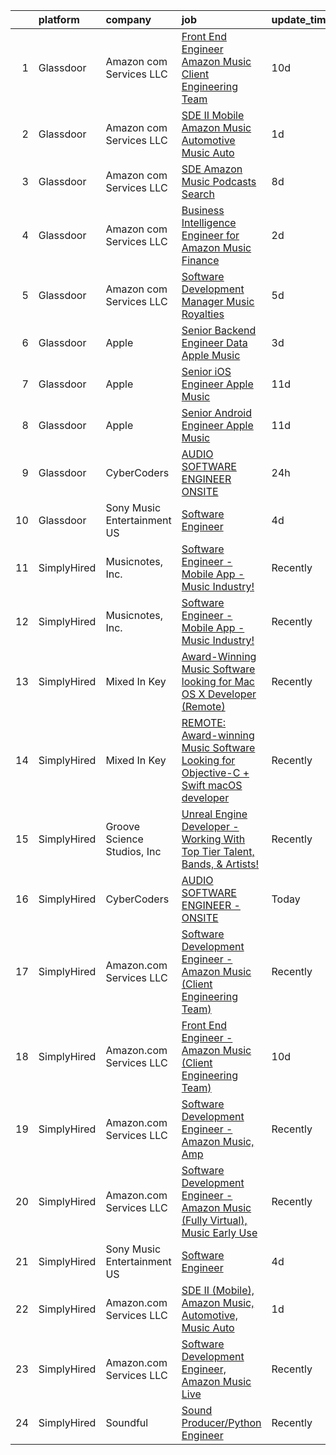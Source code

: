 

|    | platform    | company                     | job                                                                                                                                                                                                                                                                                                                                                                                                                                                                                                                                                                                                                                                                                                                                                                                                                                                                                                                                                                                                                                                                                                                                                                                                                                                                                                                                                                                | update_time   | location                  |
|---:|:------------|:----------------------------|:-----------------------------------------------------------------------------------------------------------------------------------------------------------------------------------------------------------------------------------------------------------------------------------------------------------------------------------------------------------------------------------------------------------------------------------------------------------------------------------------------------------------------------------------------------------------------------------------------------------------------------------------------------------------------------------------------------------------------------------------------------------------------------------------------------------------------------------------------------------------------------------------------------------------------------------------------------------------------------------------------------------------------------------------------------------------------------------------------------------------------------------------------------------------------------------------------------------------------------------------------------------------------------------------------------------------------------------------------------------------------------------|:--------------|:--------------------------|
|  1 | Glassdoor   | Amazon com Services LLC     | [Front End Engineer   Amazon Music  Client Engineering Team ](https://www.glassdoor.com/partner/jobListing.htm?pos=105&ao=1136043&s=58&guid=000001817febbc898de958149a4abc1f&src=GD_JOB_AD&t=SR&vt=w&cs=1_8e855df1&cb=1655708565041&jobListingId=1007928110099&jrtk=3-0-1g5vunfbdj45t801-1g5vunfbrq03v800-1546d3f8742f9359-)                                                                                                                                                                                                                                                                                                                                                                                                                                                                                                                                                                                                                                                                                                                                                                                                                                                                                                                                                                                                                                                       | 10d           | Culver City, CA           |
|  2 | Glassdoor   | Amazon com Services LLC     | [SDE II  Mobile   Amazon Music  Automotive  Music Auto](https://www.glassdoor.com/partner/jobListing.htm?pos=106&ao=1136043&s=58&guid=000001817febbc898de958149a4abc1f&src=GD_JOB_AD&t=SR&vt=w&cs=1_bb14d7d9&cb=1655708565041&jobListingId=1007948565687&jrtk=3-0-1g5vunfbdj45t801-1g5vunfbrq03v800-3f36ab6b9ae958b7-)                                                                                                                                                                                                                                                                                                                                                                                                                                                                                                                                                                                                                                                                                                                                                                                                                                                                                                                                                                                                                                                             | 1d            | Remote                    |
|  3 | Glassdoor   | Amazon com Services LLC     | [SDE   Amazon Music  Podcasts Search](https://www.glassdoor.com/partner/jobListing.htm?pos=107&ao=1136043&s=58&guid=000001817febbc898de958149a4abc1f&src=GD_JOB_AD&t=SR&vt=w&cs=1_5ab6a0bb&cb=1655708565041&jobListingId=1007933232564&jrtk=3-0-1g5vunfbdj45t801-1g5vunfbrq03v800-75dc9e40add9686c-)                                                                                                                                                                                                                                                                                                                                                                                                                                                                                                                                                                                                                                                                                                                                                                                                                                                                                                                                                                                                                                                                               | 8d            | Culver City, CA           |
|  4 | Glassdoor   | Amazon com Services LLC     | [Business Intelligence Engineer for Amazon Music Finance](https://www.glassdoor.com/partner/jobListing.htm?pos=108&ao=1136043&s=58&guid=000001817febbc898de958149a4abc1f&src=GD_JOB_AD&t=SR&vt=w&cs=1_5e03f914&cb=1655708565041&jobListingId=1007946590105&jrtk=3-0-1g5vunfbdj45t801-1g5vunfbrq03v800-76e678a6ae5e6aee-)                                                                                                                                                                                                                                                                                                                                                                                                                                                                                                                                                                                                                                                                                                                                                                                                                                                                                                                                                                                                                                                           | 2d            | Seattle, WA               |
|  5 | Glassdoor   | Amazon com Services LLC     | [Software Development Manager  Music Royalties](https://www.glassdoor.com/partner/jobListing.htm?pos=110&ao=1136043&s=58&guid=000001817febbc898de958149a4abc1f&src=GD_JOB_AD&t=SR&vt=w&cs=1_8af7f57c&cb=1655708565041&jobListingId=1007940033192&jrtk=3-0-1g5vunfbdj45t801-1g5vunfbrq03v800-5aee6b857832b447-)                                                                                                                                                                                                                                                                                                                                                                                                                                                                                                                                                                                                                                                                                                                                                                                                                                                                                                                                                                                                                                                                     | 5d            | San Francisco, CA         |
|  6 | Glassdoor   | Apple                       | [Senior Backend Engineer Data   Apple Music](https://www.glassdoor.com/partner/jobListing.htm?pos=101&ao=1110586&s=58&guid=000001817febbc898de958149a4abc1f&src=GD_JOB_AD&t=SR&vt=w&cs=1_d3b9c7dc&cb=1655708565040&jobListingId=1007946396453&cpc=654405A9B1E0A9F5&jrtk=3-0-1g5vunfbdj45t801-1g5vunfbrq03v800-853307eef9a09fbc--6NYlbfkN0BvKrLyj5gPmtZO9T8euul8TCxuuKNOtzRJOomxnwSEodTz2Bc-sPZlFpP0h5lDivqT0dB0-K-TFOv1k0s75oY7K0yJrahqX7J_8jIGId1o1VVdsRLGjkzjdBd_m4qRQwMoxaqqCFmgEXt3Y8Y6KprXB3jk4-8zX8NzYyXOVc7KTquQ_UoNSVP9mlzAWVf5_u6UD5XEH-Awb7QDnZy1QHICt0R9SpGhVDySN9AwzeMsOw3848V3esyr3EauxKqbzk_IP_4nrBscJofGWzHuN_RP07MGmpTgTIdGH6wXrzNOmS0lRC1vtGXxEAIOjGurMP1dDBro-BqyRyTlpzVaY66UTJ86hCilPQ8ynj3d6BGioD2fyj1ZoaRG04wladPbm758BIfCZiRFQunyzev97C4Hj8qwwVj3OnSs45EIHst1VCUvh4dbPenC4c0pDQLQwEzwZIx1FwlGEU1l-MJJbuMNG5eFaNfTFFCvtYLFonAvmMWEBcFRfXWVcx8OEbFxezHGnfvYBi4TS3LQSfL_LXL43XZcU_wkGN8RkffyL2ECsZybTECn5qPWt-AFSMy2VNlKij9vOWjZNCUYsrTseRG_jebj3nzarx3a9oJvZVdf2Vq5pZmOpG_uq5jiPCNCVAgzdHwCqQJ3LKDj9a7JYwYHFzmtpSw21CTxQ9-iewXrCUarBuQ8VZ4OgmY5GTpbFCkYMvbvD1M9hufSmKuucqeZ6OpHzAmK5WiehvZ0ycAk7M2h-gImS0WMCYxXT-z1e92qugDqgAKhPkyktSrWKNA6LFcBR6K315jgm4s7ZoU03oX7mQCXgVemgcpH0MyDcSxIFiCwvdnowooWwfhUfAaezgq0jCiRru93zv0gqTqJyqu7bW-jHw2tXAwLq_WR4lXhFrik_KegVH35DG6nazGhixkp2wVSVRUPKJKUQ2J2dIvWKlbfF826B1N-lrnATP_fAVxZjP98PhpQXyQfhGT6xzAJG3cIpks%3D)     | 3d            | New York, NY              |
|  7 | Glassdoor   | Apple                       | [Senior iOS Engineer   Apple Music](https://www.glassdoor.com/partner/jobListing.htm?pos=102&ao=1110586&s=58&guid=000001817febbc898de958149a4abc1f&src=GD_JOB_AD&t=SR&vt=w&cs=1_c291f5f3&cb=1655708565040&jobListingId=1007927431117&cpc=2CAED5C921A5F994&jrtk=3-0-1g5vunfbdj45t801-1g5vunfbrq03v800-e07178d248322ad8--6NYlbfkN0BvKrLyj5gPmtZO9T8euul8TCxuuKNOtzRJOomxnwSEodTz2Bc-sPZlFpP0h5lDivpwxQgYRq-ep1kGV3R7PCRd0ytae5Dy1PTnEScyDy3Yg8wP7fwql9FeO1bZk7RhHUFJ6RpnEFfLRj1v0wj94TGdBzfrftwyVBUoQIcHYIuxdhhf4lmJvPs5vgwhZYFrCz9u4qFsvqnGth4vh3g0m4SipWyq_PZzTyijTjWNz5Jr2avw9AaYi-0MYrvAoU-jr86BVhRD3lBmJHswxOB2_AlVdpfGr2vqqbG0Fa7YVlNKTUZvj242FxHxduRQiEii9nS-1rAjeJopBtEtv18eH8ibO3QjfDhWouU3eAfFnLoN6Zua51cOhr6dweqIwaIPROySeWWrfShK1XaNwdtysoCtscxmLfkCmGPtHujLUual5qmV7u8oklWhGEAuq0dp-ab8TBSgThAWkxCffeUeZ6fTYvhjVrXQudWgI39UAmL-PzC-XYbZSBeUDP7QXsiUFQX6drpPHEIhoEgRuHOy9ULMtLDreR_J_Y8gmhO2yeRr4Fqz5S1G6KtA8rFN1HFgkZCKpKBOwnX78_Kp_wf_7TXI42blINrn1-pMAo4qSdUf9z6r2Mrr7BbeJZH8mOvdUAEiyTZQjrWwyEp2rpZ90EDg_hkeks-iuooqSJRfZ1SEtxJGC4MDnhOz3EGflr-nKctjX8lGa6QBV4rXzfPPFsnvh-EWEZrVPZ8aEq8kLjEc7xhTPe0tGscaRkugDr5TRV4a-QBGqDoJp_wwpfF1YuHEDMdoVSETz2hUIshWAHJl0bYuK2TxIFfYvSU-HtQ7d755jPKP3kzsqee3bPzgmigAPNiYEIZKu3iFmU_XECwV7Ui6f-OvD-oN49WP6LoviFAKACb9ghyeeam9jUDkpC7vYQC_nNDlKa3_qMiZewkyAa_YcI8FrUx_k7NsPA7u1NNccgoSFDD4yR_P-qVGDYTJ)                            | 11d           | New York, NY              |
|  8 | Glassdoor   | Apple                       | [Senior Android Engineer   Apple Music](https://www.glassdoor.com/partner/jobListing.htm?pos=103&ao=1110586&s=58&guid=000001817febbc898de958149a4abc1f&src=GD_JOB_AD&t=SR&vt=w&cs=1_eae43021&cb=1655708565041&jobListingId=1007927431100&cpc=451933188B21919D&jrtk=3-0-1g5vunfbdj45t801-1g5vunfbrq03v800-d355fb14d0a07e1b--6NYlbfkN0BvKrLyj5gPmtZO9T8euul8TCxuuKNOtzRJOomxnwSEodTz2Bc-sPZlC5mDe-NOaJiXSBfunxvVSGXb6ibOxECe8ASMU-OwML-1-v-JeLpDOLQKmzjd8aPn23NvMrDYDKswW3G5RmDbOKg9W-Wfco3dQtEkf3P5yxPJ3aXk8I1UwQn0JqDTPZH2SeZYpTxWG2R2ajlQb_9za-9CFSRg-Om4nuH5p_7QAnGoAwHArEhjVoqt31KhH81SLRTbdKtPXPlVgf4B-myCVbwNvYIN_suYGm7FEtoXd40Fm4wkb0HSp-1Dc8WMPZkflGvPUWMSVJWKjBvrJ0cC3YRxisKUcyAExRCKq3CMk26mIJxgsqGMkTb_C8jGgV5lLf9GCJLMnT6qIbEuXPCR4NhYYvoxWfgJVqhhg9jaZLxfe5LiqYFrWL3wvm4KW0pKhYiI0Y2dfvQSbJHxCSZY2DbnfmX2LO9SeVKWZq64U5HMMaeHLq61IdcRb_k-dg0L5CzE0XZ_Dp7Z4z8yg5adQsihwCaIAwssuOo5ci6mJL-8XeoPyw4WsiiXMY1zg0mSaiyUD1ISjRDMtb2Fzf1Imuyd94E2LJl8acFz7sxSNQqkwFkNC3vKF-Fc6Tth-vUGhig6lfsVbzfBAcAx2lbd2olTbhkwJHk-JBmpEsWfrRfDHtSjfzwc8m2Q9hk_rNpRJZD-1tBw7emSel2cKJ88h8h2x0nhRmJi7JU1JnOcfRD4Tvq1z9VlOzVW0Wr5k_VJRx35C9knD7nbvgTFDHIasstYS6ZYpCqTTzyGGXaCctdeYI7nVOy-5271CYHQWW4wjy_NDLmWfXZQXzqVPkhMfqqnBvE6LJcIeie-YKZiin-af1XjhgN7XGGxZ8XisNCClQ-jczwPIWGFDRs_nudrU9VyIB5e1M-cn66Mvkla-ComXwSVui98puQGhthY2DLMLwy3HG7M-bep-5H0AHoAqY-FYwsF-8-7_xsDrD4g5kM%3D)          | 11d           | San Diego, CA             |
|  9 | Glassdoor   | CyberCoders                 | [AUDIO SOFTWARE ENGINEER   ONSITE](https://www.glassdoor.com/partner/jobListing.htm?pos=104&ao=1110586&s=58&guid=000001817febbc898de958149a4abc1f&src=GD_JOB_AD&t=SR&vt=w&cs=1_1e47204d&cb=1655708565041&jobListingId=1007949347507&cpc=2CAED5C921A5F994&jrtk=3-0-1g5vunfbdj45t801-1g5vunfbrq03v800-d55a41307e0f1bb1--6NYlbfkN0CpFJQzrgRR8WqXWK1qKKEqALWJw739KlKqr2H-MSI4eoBlI4EFrmor2FYZMP3muM1zqayqab0iqc3xGpz5egdet-HSEFNNsqvDPS5k9H0LGEMhQRelTdilrY_plfFC2G1jmoEwW_JKVRU_6UbiqFf4AnxCsLx3NBijFQ8lAiUfyUCwuJM6hizF_YpVR-P-OADkrFBFVENtxOb3ErGcwvnkmadQe4jsnFCN-LxIBvYx3aH7jk-qeq3FLsRfa_hTy7aQxHoUZrTHwzNRsQs2MVX350TTq_m4LPb7UJ3vN6HnK7MmOHbntkD0Ji_NFCH0QJ1Wd9PEvzzdc4kSFbkbjWNL_kfSQyxX811tpA6DP4AKLuTPhKdpngK6AEZ8qyk2Xr_rdcu9CjPuF_0z29c4IZxWWTvGHNHts0TL9gSUkT61ox1NAe75a8eT40TKl5g139O2VOUzH1FfY-Qizs9k0EzEMDjcCki7fNMxMFhnOFpMvIUqOiyfSoy7Zw27Vu5pUA8YbL-9TIsEAka_WBV6f4G9vUlpePTYYEAA4o2aPRvsEh4J1YNemX5dw9mGPxl0M8Fluf_FA5mZmlo3DgkmC5l3_hQgmJb9vsUD0NDn-ZItAE4xY0WT43AldeiLJbZsF-rkb4-0aIJEc1amtydKg-_S5a6IfrgIAmk4KrC9r4lOyNBSGI1HEPGWkRv3XZqYBc_6IP5BpcT9Xsk6dDh8bSNutP8LN6SKT3uD09mliAmLsyAhdQ8olj3krVSZm9KesbwA8r6icGv_-B0cOxPh3g4v39_pEgXOCbjGRIzZuWIymkLBtgUq_7eQyKLG1BlofherA3S1CfEt9tpURMDfmV0cQrSyfkfEdQDRAocCsV6sTPXQ1JBtDVnWem-Evqka6xu4YUEcHr_8OuXzyOX2PD762jJR0b5iNvOBwTlk5B5Vr9LDAaRkwHURaKmWnejDOGxHeFKg57YqX9scdWLAYKCPvEQsgt_G9D0TZBIISFz1-Q%3D%3D) | 24h           | San Jose, CA              |
| 10 | Glassdoor   | Sony Music Entertainment US | [Software Engineer](https://www.glassdoor.com/partner/jobListing.htm?pos=109&ao=1136043&s=58&guid=000001817febbc898de958149a4abc1f&src=GD_JOB_AD&t=SR&vt=w&ea=1&cs=1_107bf1a3&cb=1655708565041&jobListingId=1007942804723&jrtk=3-0-1g5vunfbdj45t801-1g5vunfbrq03v800-3d69a6d98b0f3f4c-)                                                                                                                                                                                                                                                                                                                                                                                                                                                                                                                                                                                                                                                                                                                                                                                                                                                                                                                                                                                                                                                                                            | 4d            | New York, NY              |
| 11 | SimplyHired | Musicnotes, Inc.            | [Software Engineer - Mobile App - Music Industry!](https://www.simplyhired.com/job/znPtqyuOs7-wVaRUojghv2RSA5GqEzrKbutvPlgAZWT6nXoyEGnC5Q?q=music+developer)                                                                                                                                                                                                                                                                                                                                                                                                                                                                                                                                                                                                                                                                                                                                                                                                                                                                                                                                                                                                                                                                                                                                                                                                                       | Recently      | Madison, WI               |
| 12 | SimplyHired | Musicnotes, Inc.            | [Software Engineer - Mobile App - Music Industry!](https://www.simplyhired.com/job/znPtqyuOs7-wVaRUojghv2RSA5GqEzrKbutvPlgAZWT6nXoyEGnC5Q?q=music+developer)                                                                                                                                                                                                                                                                                                                                                                                                                                                                                                                                                                                                                                                                                                                                                                                                                                                                                                                                                                                                                                                                                                                                                                                                                       | Recently      | Madison, WI               |
| 13 | SimplyHired | Mixed In Key                | [Award-Winning Music Software looking for Mac OS X Developer (Remote)](https://www.simplyhired.com/job/L-2EZU2jVtCOIASfQ2mTylRc_wBs8G000Bd98cub72rlOwsLWp3RJA?q=music+developer)                                                                                                                                                                                                                                                                                                                                                                                                                                                                                                                                                                                                                                                                                                                                                                                                                                                                                                                                                                                                                                                                                                                                                                                                   | Recently      | Miami, FL                 |
| 14 | SimplyHired | Mixed In Key                | [REMOTE: Award-winning Music Software Looking for Objective-C + Swift macOS developer](https://www.simplyhired.com/job/hp01aCVdwM9hovpsfWt-nTSQSiUrrYDI2aQZ3w5x5T-YN0cNGt-cJw?q=music+developer)                                                                                                                                                                                                                                                                                                                                                                                                                                                                                                                                                                                                                                                                                                                                                                                                                                                                                                                                                                                                                                                                                                                                                                                   | Recently      | Miami, FL                 |
| 15 | SimplyHired | Groove Science Studios, Inc | [Unreal Engine Developer - Working With Top Tier Talent, Bands, & Artists!](https://www.simplyhired.com/job/tMUv0bhv1WXQseALxCUyt4HnppYbuHAxKhmBeo43qD4xlbIyIH-L1Q?q=music+developer)                                                                                                                                                                                                                                                                                                                                                                                                                                                                                                                                                                                                                                                                                                                                                                                                                                                                                                                                                                                                                                                                                                                                                                                              | Recently      | Remote                    |
| 16 | SimplyHired | CyberCoders                 | [AUDIO SOFTWARE ENGINEER - ONSITE](https://www.simplyhired.com/job/S_qgHytu2fwGae1c5VaiznsnuEsy_zGe51JD1Lhpu6PVjweUS4EYPA?q=music+developer)                                                                                                                                                                                                                                                                                                                                                                                                                                                                                                                                                                                                                                                                                                                                                                                                                                                                                                                                                                                                                                                                                                                                                                                                                                       | Today         | San Jose, CA              |
| 17 | SimplyHired | Amazon.com Services LLC     | [Software Development Engineer - Amazon Music (Client Engineering Team)](https://www.simplyhired.com/job/zTtyNoXKlPAYFqcp3W3pf2F1rCGbwecivw7bOYS6gos9S9xY35AN4Q?q=music+developer)                                                                                                                                                                                                                                                                                                                                                                                                                                                                                                                                                                                                                                                                                                                                                                                                                                                                                                                                                                                                                                                                                                                                                                                                 | Recently      | United States +1 location |
| 18 | SimplyHired | Amazon.com Services LLC     | [Front End Engineer - Amazon Music (Client Engineering Team)](https://www.simplyhired.com/job/QaI_ahQVy5zuNvPgbocrNMpWK-jH-jWl3s8lPrOYPdHm5Ky4GZL7XQ?q=music+developer)                                                                                                                                                                                                                                                                                                                                                                                                                                                                                                                                                                                                                                                                                                                                                                                                                                                                                                                                                                                                                                                                                                                                                                                                            | 10d           | Culver City, CA           |
| 19 | SimplyHired | Amazon.com Services LLC     | [Software Development Engineer - Amazon Music, Amp](https://www.simplyhired.com/job/wbda2SVIxigAgeTLK3Zg-sP31ApyeOSh57hPmDjOoT42gBTQ-u-Hxg?q=music+developer)                                                                                                                                                                                                                                                                                                                                                                                                                                                                                                                                                                                                                                                                                                                                                                                                                                                                                                                                                                                                                                                                                                                                                                                                                      | Recently      | United States +1 location |
| 20 | SimplyHired | Amazon.com Services LLC     | [Software Development Engineer - Amazon Music (Fully Virtual), Music Early Use](https://www.simplyhired.com/job/bPucS2ezOmq_euYS4yOlSlBq38iEEckibLwyk_-ViXd3MbR-kzjfrQ?q=music+developer)                                                                                                                                                                                                                                                                                                                                                                                                                                                                                                                                                                                                                                                                                                                                                                                                                                                                                                                                                                                                                                                                                                                                                                                          | Recently      | United States             |
| 21 | SimplyHired | Sony Music Entertainment US | [Software Engineer](https://www.simplyhired.com/job/jFkvNvEv1wn60HATk7O-oL0MKoQTR7k52KdPdKtiGDucAYDETTZT8w?q=music+developer)                                                                                                                                                                                                                                                                                                                                                                                                                                                                                                                                                                                                                                                                                                                                                                                                                                                                                                                                                                                                                                                                                                                                                                                                                                                      | 4d            | New York, NY              |
| 22 | SimplyHired | Amazon.com Services LLC     | [SDE II (Mobile), Amazon Music, Automotive, Music Auto](https://www.simplyhired.com/job/gH_Hdlv6e0nLtEhVfxonG9L-Vh4epP4Xb9kEUQcyHAYtB6rqC8VC7Q?q=music+developer)                                                                                                                                                                                                                                                                                                                                                                                                                                                                                                                                                                                                                                                                                                                                                                                                                                                                                                                                                                                                                                                                                                                                                                                                                  | 1d            | Remote                    |
| 23 | SimplyHired | Amazon.com Services LLC     | [Software Development Engineer, Amazon Music Live](https://www.simplyhired.com/job/mpgzgT6r885fjDF9t9oYbhMiUPQvAME3CQopjyPobkAI9WLjTXZnMg?q=music+developer)                                                                                                                                                                                                                                                                                                                                                                                                                                                                                                                                                                                                                                                                                                                                                                                                                                                                                                                                                                                                                                                                                                                                                                                                                       | Recently      | Remote +1 location        |
| 24 | SimplyHired | Soundful                    | [Sound Producer/Python Engineer](https://www.simplyhired.com/job/fKwTfqRWVzhZJJT6yoybTUB5_pL76wxlddnu6kqy2_naoU7JVaHVBQ?q=music+developer)                                                                                                                                                                                                                                                                                                                                                                                                                                                                                                                                                                                                                                                                                                                                                                                                                                                                                                                                                                                                                                                                                                                                                                                                                                         | Recently      | Remote                    |